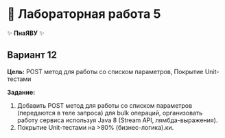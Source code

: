 # 🌟 Лабораторная работа 5

✨ **ПнаЯВУ** ✨

## Вариант 12

**Цель:** POST метод для работы со списком параметров,  Покрытие Unit-тестами

**Задание:**

1. Добавить POST метод для работы со списком параметров (передаются в теле запроса) для bulk операций, организовать работу сервиса используя Java 8 (Stream API, лямбда-выражения).
2. Покрытие Unit-тестами на >80% (бизнес-логика).ки.


